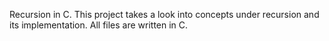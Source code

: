 Recursion in C.
This project takes a look into concepts under recursion and its implementation.
All files are written in C.
